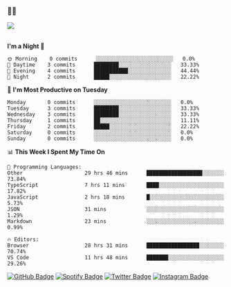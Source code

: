 ### 🤙🍺

<a href="https://github-readme-stats.vercel.app/api?username=hzak2xx&count_private=true&show_icons=true&theme=dracula">
  <img align="center" src="https://github-readme-stats.vercel.app/api?username=hzak2xx&count_private=true&show_icons=true&theme=dracula" />
</a>  
</br>
</br>

<!--START_SECTION:waka-->
**I'm a Night 🦉** 

```text
🌞 Morning    0 commits      ░░░░░░░░░░░░░░░░░░░░░░░░░   0.0% 
🌆 Daytime    3 commits      ████████░░░░░░░░░░░░░░░░░   33.33% 
🌃 Evening    4 commits      ███████████░░░░░░░░░░░░░░   44.44% 
🌙 Night      2 commits      █████░░░░░░░░░░░░░░░░░░░░   22.22%

```
📅 **I'm Most Productive on Tuesday** 

```text
Monday       0 commits      ░░░░░░░░░░░░░░░░░░░░░░░░░   0.0% 
Tuesday      3 commits      ████████░░░░░░░░░░░░░░░░░   33.33% 
Wednesday    3 commits      ████████░░░░░░░░░░░░░░░░░   33.33% 
Thursday     1 commits      ██░░░░░░░░░░░░░░░░░░░░░░░   11.11% 
Friday       2 commits      █████░░░░░░░░░░░░░░░░░░░░   22.22% 
Saturday     0 commits      ░░░░░░░░░░░░░░░░░░░░░░░░░   0.0% 
Sunday       0 commits      ░░░░░░░░░░░░░░░░░░░░░░░░░   0.0%

```


📊 **This Week I Spent My Time On** 

```text
💬 Programming Languages: 
Other                    29 hrs 46 mins      ██████████████████░░░░░░░   73.84% 
TypeScript               7 hrs 11 mins       ████░░░░░░░░░░░░░░░░░░░░░   17.82% 
JavaScript               2 hrs 18 mins       █░░░░░░░░░░░░░░░░░░░░░░░░   5.73% 
JSON                     31 mins             ░░░░░░░░░░░░░░░░░░░░░░░░░   1.29% 
Markdown                 23 mins             ░░░░░░░░░░░░░░░░░░░░░░░░░   0.99%

🔥 Editors: 
Browser                  28 hrs 31 mins      █████████████████░░░░░░░░   70.74% 
VS Code                  11 hrs 48 mins      ███████░░░░░░░░░░░░░░░░░░   29.26%

```


<!--END_SECTION:waka-->

[![GitHub Badge](https://img.shields.io/badge/GitHub-100000?style=for-the-badge&logo=github&logoColor=white)](https://github.com/hzak2xx)
[![Spotify Badge](https://img.shields.io/badge/Spotify-1ED760?&style=for-the-badge&logo=spotify&logoColor=white)](https://open.spotify.com/user/uf90s6sbbh75a1mt44clkhkvf)
[![Twitter Badge](https://img.shields.io/badge/Twitter-1DA1F2?style=for-the-badge&logo=twitter&logoColor=white)](https://twitter.com/hzak2xx)
[![Instagram Badge](https://img.shields.io/badge/Instagram-E4405F?style=for-the-badge&logo=instagram&logoColor=white)](https://www.instagram.com/hzak2xx/)
